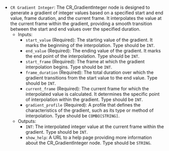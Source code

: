 - `CR Gradient Integer`: The CR_GradientInteger node is designed to generate a gradient of integer values based on a specified start and end value, frame duration, and the current frame. It interpolates the value at the current frame within the gradient, providing a smooth transition between the start and end values over the specified duration.
    - Inputs:
        - `start_value` (Required): The starting value of the gradient. It marks the beginning of the interpolation. Type should be `INT`.
        - `end_value` (Required): The ending value of the gradient. It marks the end point of the interpolation. Type should be `INT`.
        - `start_frame` (Required): The frame at which the gradient interpolation begins. Type should be `INT`.
        - `frame_duration` (Required): The total duration over which the gradient transitions from the start value to the end value. Type should be `INT`.
        - `current_frame` (Required): The current frame for which the interpolated value is calculated. It determines the specific point of interpolation within the gradient. Type should be `INT`.
        - `gradient_profile` (Required): A profile that defines the characteristics of the gradient, such as its type or method of interpolation. Type should be `COMBO[STRING]`.
    - Outputs:
        - `INT`: The interpolated integer value at the current frame within the gradient. Type should be `INT`.
        - `show_help`: A URL to a help page providing more information about the CR_GradientInteger node. Type should be `STRING`.
